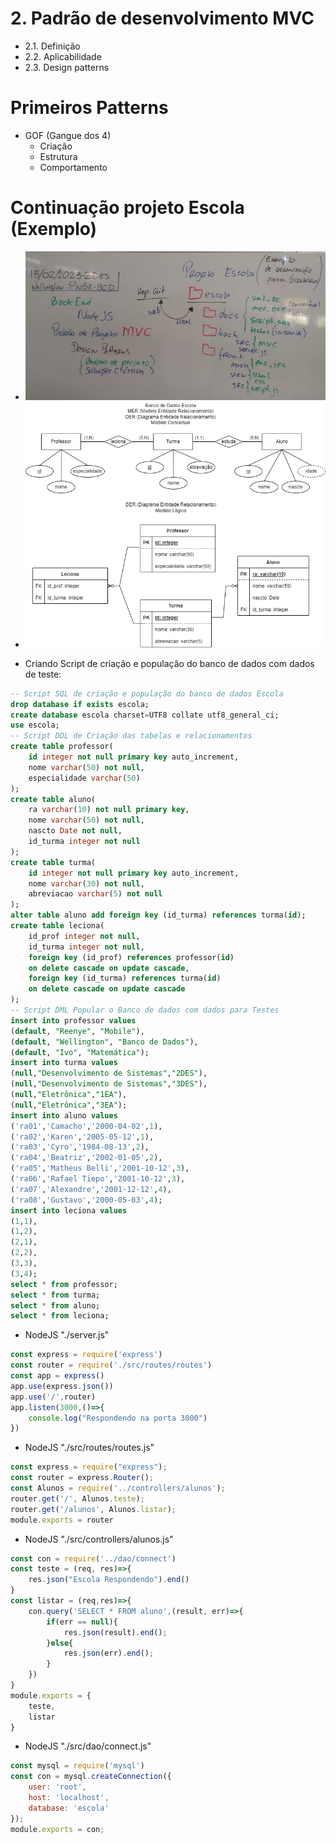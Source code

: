# 2. Padrão de desenvolvimento MVC
- 2.1. Definição
- 2.2. Aplicabilidade
- 2.3. Design patterns
# Primeiros Patterns
- GOF (Gangue dos 4)
	- Criação
	- Estrutura
	- Comportamento
# Continuação projeto Escola (Exemplo)
- <img src="lousa.jpg">
- <img src="der_escola.png">

- Criando Script de criação e população do banco de dados com dados de teste:
```SQL
-- Script SQL de criação e população do banco de dados Escola
drop database if exists escola;
create database escola charset=UTF8 collate utf8_general_ci;
use escola;
-- Script DDL de Criação das tabelas e relacionamentos
create table professor(
    id integer not null primary key auto_increment,
    nome varchar(50) not null,
    especialidade varchar(50)
);
create table aluno(
    ra varchar(10) not null primary key,
    nome varchar(50) not null,
    nascto Date not null,
    id_turma integer not null
);
create table turma(
    id integer not null primary key auto_increment,
    nome varchar(30) not null,
    abreviacao varchar(5) not null
);
alter table aluno add foreign key (id_turma) references turma(id);
create table leciona(
    id_prof integer not null,
    id_turma integer not null,
    foreign key (id_prof) references professor(id)
    on delete cascade on update cascade,
    foreign key (id_turma) references turma(id)
    on delete cascade on update cascade
);
-- Script DML Popular o Banco de dados com dados para Testes
insert into professor values
(default, "Reenye", "Mobile"),
(default, "Wellington", "Banco de Dados"),
(default, "Ivo", "Matemática");
insert into turma values
(null,"Desenvolvimento de Sistemas","2DES"),
(null,"Desenvolvimento de Sistemas","3DES"),
(null,"Eletrônica","1EA"),
(null,"Eletrônica","3EA");
insert into aluno values
('ra01','Camacho','2000-04-02',1),
('ra02','Karen','2005-05-12',1),
('ra03','Cyro','1984-08-13',2),
('ra04','Beatriz','2002-01-05',2),
('ra05','Matheus Belli','2001-10-12',3),
('ra06','Rafael Tiepo','2001-10-12',3),
('ra07','Alexandre','2001-12-12',4),
('ra08','Gustavo','2000-05-03',4);
insert into leciona values
(1,1),
(1,2),
(2,1),
(2,2),
(3,3),
(3,4);
select * from professor;
select * from turma;
select * from aluno;
select * from leciona;
```
- NodeJS "./server.js"
```JavaScript 
const express = require('express')
const router = require('./src/routes/routes')
const app = express()
app.use(express.json())
app.use('/',router)
app.listen(3000,()=>{
    console.log("Respondendo na porta 3000")
})
```

- NodeJS "./src/routes/routes.js"
```JavaScript
const express = require("express");
const router = express.Router();
const Alunos = require('../controllers/alunos');
router.get('/', Alunos.teste);
router.get('/alunos', Alunos.listar);
module.exports = router
```

- NodeJS "./src/controllers/alunos.js"
```JavaScript
const con = require('../dao/connect')
const teste = (req, res)=>{
    res.json("Escola Respondendo").end()
}
const listar = (req,res)=>{
    con.query('SELECT * FROM aluno',(result, err)=>{
        if(err == null){
            res.json(result).end();
        }else{
            res.json(err).end();
        }
    })
}
module.exports = {
    teste,
    listar
}
```

- NodeJS "./src/dao/connect.js"
```JavaScript
const mysql = require('mysql')
const con = mysql.createConnection({
    user: 'root',
    host: 'localhost',
    database: 'escola'
});
module.exports = con;
```